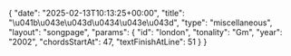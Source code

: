 {
    "date": "2025-02-13T10:13:25+00:00",
    "title": "\u041b\u043e\u043d\u0434\u043e\u043d",
    "type": "miscellaneous",
    "layout": "songpage",
    "params": {
        "id": "london",
        "tonality": "Gm",
        "year": "2002",
        "chordsStartAt": 47,
        "textFinishAtLine": 51
    }
}